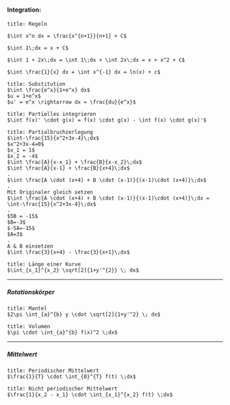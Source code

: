 #### Integration:
```ad-success
title: Regeln

$\int x^n dx = \frac{x^{n+1}}{n+1} + C$

$\int 1\;dx = x + C$

$\int 1 + 2x\;dx = \int 1\;dx + \int 2x\;dx = x + x^2 + C$

$\int \frac{1}{x} dx = \int x^{-1} dx = ln(x) + c$
```

```ad-success
title: Substitution
$\int \frac{e^x}{1+e^x} dx$
$u = 1+e^x$
$u' = e^x \rightarrow dx = \frac{du}{e^x}$
```

```ad-success
title: Partielles integrieren
$\int f(x)' \cdot g(x) = f(x) \cdot g(x) - \int f(x) \cdot g(x)'$
```

```ad-question
title: Partialbruchzerlegung
$\int-\frac{15}{x^2+3x-4}\;dx$
$x^2+3x-4=0$
$x_1 = 1$
$x_2 = -4$
$\int \frac{A}{x-x_1} + \frac{B}{x-x_2}\;dx$
$\int \frac{A}{x-1} + \frac{B}{x+4}\;dx$
.
$\int \frac{A \cdot (x+4) + B \cdot (x-1)}{(x-1)\cdot (x+4)}\;dx$
.
Mit Originaler gleich setzen
$\int \frac{A \cdot (x+4) + B \cdot (x-1)}{(x-1)\cdot (x+4)}\;dx = \int-\frac{15}{x^2+3x-4}\;dx$
.
$5B = -15$
$B=-3$
$-5A=-15$
$A=3$
.
A & B einsetzen
$\int \frac{3}{x+4} - \frac{3}{x+1}\;dx$

```

```ad-success
title: Länge einer Kurve
$\int_{x_1}^{x_2} \sqrt[2]{1+y'^{2}} \; dx$
```
---
##### Rotationskörper
```ad-success
title: Mantel
$2\pi \int_{a}^{b} y \cdot \sqrt[2]{1+y'^2} \; dx$
```

```ad-success
title: Volumen
$\pi \cdot \int_{a}^{b} f(x)^2 \;dx$
```
---
##### Mittelwert
```ad-success
title: Periodischer Mittelwert
$\frac{1}{T} \cdot \int_{0}^{T} f(t) \;dx$
```
```ad-success
title: Nicht periodischer Mittelwert
$\frac{1}{x_2 - x_1} \cdot \int_{x_1}^{x_2} f(t) \;dx$
```